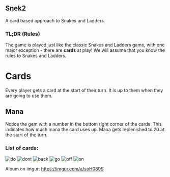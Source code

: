 ## Snek2

A card based approach to Snakes and Ladders.

### TL;DR (Rules)
The game is played just like the classic Snakes and Ladders game, with one major exception - there are **cards** at play!
We will assume that you know the rules to Snakes and Ladders.

# Cards
Every player gets a card at the start of their turn. It is up to them when they are going to use them.
## Mana
Notice the gem with a number in the bottom right corner of the cards. This indicates how much mana the card uses up. Mana gets replenished to 20 at the start of the turn.
### List of cards:
![do](anaDo.png)
![dont](anaDont.png)
![back](snekBack.png)
![go](snekGo.png)
![off](sneksOffPlane.png)
![on](sneksOnPlane.png)

Album on imgur:  https://imgur.com/a/soH089S
